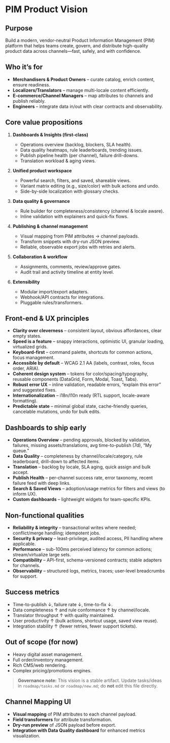 # PIM Product Vision

## Purpose

Build a modern, vendor-neutral Product Information Management (PIM) platform that helps teams create, govern, and distribute high-quality product data across channels—fast, safely, and with confidence.

## Who it’s for

* **Merchandisers & Product Owners** – curate catalog, enrich content, ensure readiness.
* **Localizers/Translators** – manage multi-locale content efficiently.
* **E-commerce/Channel Managers** – map attributes to channels and publish reliably.
* **Engineers** – integrate data in/out with clear contracts and observability.

## Core value propositions

1. **Dashboards & Insights (first-class)**

   * Operations overview (backlog, blockers, SLA health).
   * Data quality heatmaps, rule leaderboards, trending issues.
   * Publish pipeline health (per channel), failure drill-downs.
   * Translation workload & aging views.
2. **Unified product workspace**

   * Powerful search, filters, and saved, shareable views.
   * Variant matrix editing (e.g., size/color) with bulk actions and undo.
   * Side-by-side localization with glossary checks.
3. **Data quality & governance**

   * Rule builder for completeness/consistency (channel & locale aware).
   * Inline validation with explainers and quick-fix flows.
4. **Publishing & channel management**

   * Visual mapping from PIM attributes → channel payloads.
   * Transform snippets with dry-run JSON preview.
   * Reliable, observable export jobs with retries and alerts.
5. **Collaboration & workflow**

   * Assignments, comments, review/approve gates.
   * Audit trail and activity timeline at entity level.
6. **Extensibility**

   * Modular import/export adapters.
   * Webhook/API contracts for integrations.
   * Pluggable rules/transformers.

## Front-end & UX principles

* **Clarity over cleverness** – consistent layout, obvious affordances, clear empty states.
* **Speed is a feature** – snappy interactions, optimistic UI, granular loading, virtualized grids.
* **Keyboard-first** – command palette, shortcuts for common actions, focus management.
* **Accessible by default** – WCAG 2.1 AA (labels, contrast, roles, focus order, ARIA).
* **Coherent design system** – tokens for color/spacing/typography, reusable components (DataGrid, Form, Modal, Toast, Tabs).
* **Robust error UX** – inline validation, readable errors, “explain this error” and suggested fixes.
* **Internationalization** – i18n/l10n ready (RTL support, locale-aware formatting).
* **Predictable state** – minimal global state, cache-friendly queries, cancelable mutations, undo for bulk edits.

## Dashboards to ship early

* **Operations Overview** – pending approvals, blocked by validation, failures, missing assets/translations, avg time-to-publish (7d), “My queue.”
* **Data Quality** – completeness by channel/locale/category, rule leaderboard, drill-down to affected items.
* **Translation** – backlog by locale, SLA aging, quick assign and bulk accept.
* **Publish Health** – per-channel success rate, error taxonomy, recent failure feed with deep links.
* **Search & Saved Views** – adoption/usage metrics for filters and views (to inform UX).
* **Custom dashboards** – lightweight widgets for team-specific KPIs.

## Non-functional qualities

* **Reliability & integrity** – transactional writes where needed; conflict/merge handling; idempotent jobs.
* **Security & privacy** – least-privilege, audited access, PII handling where applicable.
* **Performance** – sub-100ms perceived latency for common actions; stream/virtualize large sets.
* **Compatibility** – API-first, schema-versioned contracts; stable adapters for channels.
* **Observability** – structured logs, metrics, traces; user-level breadcrumbs for support.

## Success metrics

* Time-to-publish ↓, failure rate ↓, time-to-fix ↓.
* Data completeness ↑ and rule conformance ↑ by channel/locale.
* Translator throughput ↑ with quality maintained.
* User productivity ↑ (bulk actions, shortcut usage, saved view reuse).
* Integration stability ↑ (fewer retries, fewer support tickets).

## Out of scope (for now)

* Heavy digital asset management.
* Full order/inventory management.
* Rich CMS/web rendering.
* Complex pricing/promotions engines.

> **Governance note:** This vision is a stable artifact. Update tasks/ideas in `roadmap/tasks.md` or `roadmap/new.md`; do **not** edit this file directly.


## Channel Mapping UI

- **Visual mapping** of PIM attributes to each channel payload.
- **Field transformers** for attribute transformation.
- **Dry-run preview** of JSON payload before export.
- **Integration with Data Quality dashboard** for enhanced metrics visualization.
